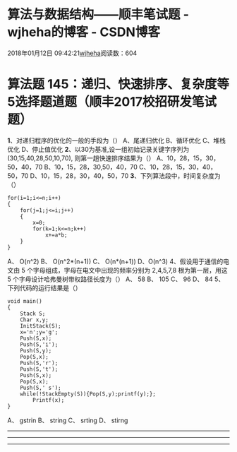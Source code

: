 # 算法与数据结构——顺丰笔试题 - wjheha的博客 - CSDN博客
2018年01月12日 09:42:21[wjheha](https://me.csdn.net/wjheha)阅读数：604
# 算法题 145：递归、快速排序、复杂度等5选择题道题（顺丰2017校招研发笔试题）
**1**、对递归程序的优化的一般的手段为（） 
A、尾递归优化 
B、循环优化 
C、堆栈优化 
D、停止值优化
**2**、以30为基准,设一组初始记录关键字序列为 (30,15,40,28,50,10,70), 则第一趟快速排序结果为（） 
A、10，28，15，30，50，40，70 
B、10，15，28，30,50，40，70 
C、10，28，15，30，40，50，70 
D、10，15，28，30，40，50，70
**3**、下列算法段中，时间复杂度为（）
```
for(i=1;i<=n;i++)
{
    for(j=1;j<=i;j++)
    {
        x=0;
        for(k=1;k<=n;k++)
            x+=a*b;
    }
}
```
A、 O(n^2) 
B、 O(n^2*(n+1)) 
C、 O(n*(n+1)) 
D、O(n^3)
4、假设用于通信的电文由 5 个字母组成，字母在电文中出现的频率分别为 2,4,5,7,8 根为第一层，用这 5 个字母设计哈弗曼树带权路径长度为（） 
A、 58 
B、 105 
C、 96 
D、 84
5、下列代码的运行结果是（）
```
void main()
{   
    Stack S;   
    Char x,y;   
    InitStack(S);   
    x='n';y='g';   
    Push(S,x);
    Push(S,'i');
    Push(S,y); 
    Pop(S,x);
    Push(S,'r');
    Push(S,'t');
    Push(S,x);  
    Pop(S,x);
    Push(S,' s');   
    while(!StackEmpty(S)){Pop(S,y);printf(y);};   
        Printf(x);   
}
```
A、  gstrin 
B、  string 
C、  srting 
D、  stirng
*****************************************************************************************************************************************
*****************************************************************************************************************************************
*****************************************************************************************************************************************
